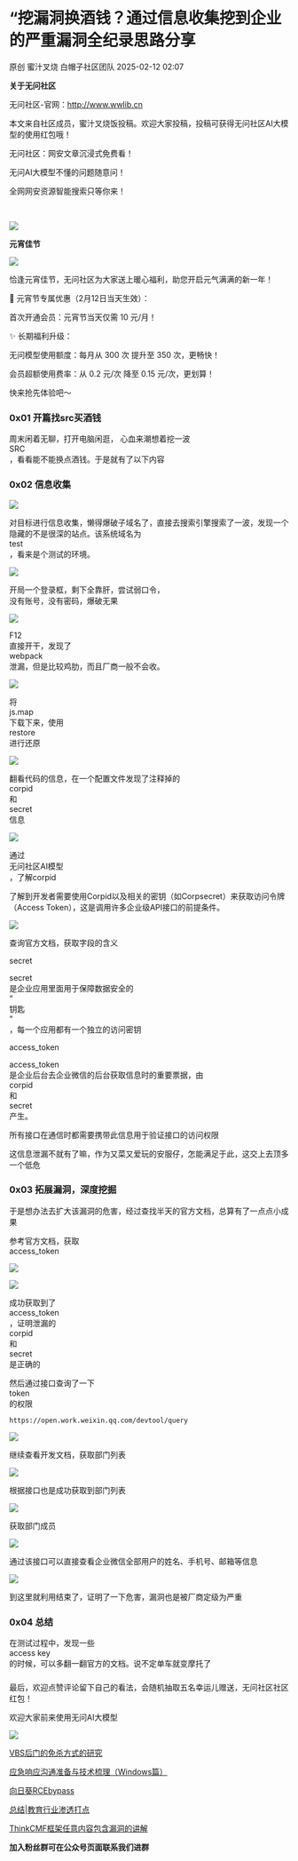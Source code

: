 #  “挖漏洞换酒钱？通过信息收集挖到企业的严重漏洞全纪录思路分享   
原创 蜜汁叉烧  白帽子社区团队   2025-02-12 02:07  
  
**关于无问社区**  
  
  
无问社区-官网：http://www.wwlib.cn  
  
本文来自社区成员，蜜汁叉烧饭投稿。欢迎大家投稿，投稿可获得无问社区AI大模型的使用红包哦！  
  
无问社区：网安文章沉浸式免费看！  
  
无问AI大模型不懂的问题随意问！  
  
全网网安资源智能搜索只等你来！  
  
      
  
![](https://mmbiz.qpic.cn/sz_mmbiz_png/DK5OZOOglM5xALDciaEKnu9prYrICxgIS36vOW1iaygCT4VgeO95uibakibbrpmXic4Sic2x2niaUBGUZBXMN5SNibia3CQ/640?wx_fmt=png&from=appmsg "")  
  
**元宵佳节**  
  
![](https://mmbiz.qpic.cn/sz_mmbiz_png/DK5OZOOglM5xALDciaEKnu9prYrICxgIS6mSgqlL93Wqmda18DTQ9Fgtsiby5r1AIf6LQibWjC6bsSticW4WKsWzDQ/640?wx_fmt=png&from=appmsg "")  
  
  
  
恰逢元宵佳节，无问社区为大家送上暖心福利，助您开启元气满满的新一年！  
  
🎁 元宵节专属优惠（2月12日当天生效）：  
  
首次开通会员：元宵节当天仅需 10 元/月！  
  
✨ 长期福利升级：  
  
无问模型使用额度：每月从 300 次 提升至 350 次，更畅快！  
  
会员超额使用费率：从 0.2 元/次 降至 0.15 元/次，更划算！  
  
快来抢先体验吧～  
  
  
  
  
### 0x01 开篇找src买酒钱  
  
  
  
周末闲着⽆聊，打开电脑闲逛， ⼼⾎来潮想着挖⼀波  
SRC  
，看看能不能换点酒钱。于是就有了以下内容  
  
### 0x02 信息收集  
  
  
![](https://mmbiz.qpic.cn/sz_mmbiz_png/DK5OZOOglM4jF87LURMEUyPIVOZfrvF3h6tDhPML1R63toVib79pXm2nVicaTcrQsmvhv6hLBF0O0dgiazNh9RM4A/640?wx_fmt=png "")  
  
对⽬标进⾏信息收集，懒得爆破⼦域名了，直接去搜索引擎搜索了⼀波，发现⼀个隐藏的不是很深的站点。该系统域名为  
test  
，看来是个测试的环境。  
  
![](https://mmbiz.qpic.cn/sz_mmbiz_png/DK5OZOOglM5xALDciaEKnu9prYrICxgISdE4RaUQrCeB65JibO3AtreumJEDNEJYPtNEHN2Y21UCibfM26nSCFibMg/640?wx_fmt=png&from=appmsg "")  
  
  
开局一个登录框，剩下全靠肝，尝试弱口令，  
没有账号，没有密码，爆破⽆果  
  
![](https://mmbiz.qpic.cn/sz_mmbiz_png/DK5OZOOglM5xALDciaEKnu9prYrICxgIS7XtLVopMXjlriblic8wmQZP5RxePLD64VaFo9D14PElP1uda9mNNHM9g/640?wx_fmt=png&from=appmsg "")  
  
F12  
直接开⼲，发现了  
webpack  
泄漏，但是⽐较鸡肋，⽽且⼚商⼀般不会收。  
  
![](https://mmbiz.qpic.cn/sz_mmbiz_png/DK5OZOOglM5xALDciaEKnu9prYrICxgISTT1DBxAJ1vqH9yMW6cjvumlQIbgiag7NyqnNb5ZibbUdjITop8WF9wicA/640?wx_fmt=png&from=appmsg "")  
  
将  
js.map   
下载下来，使⽤  
restore   
进⾏还原  
  
![](https://mmbiz.qpic.cn/sz_mmbiz_png/DK5OZOOglM5xALDciaEKnu9prYrICxgISr9I4z6yFNen9f3mmX5V4gjtgZiaeickjNTPCkIsciaEQtBzHVic6WHpcvQ/640?wx_fmt=png&from=appmsg "")  
  
翻看代码的信息，在⼀个配置⽂件发现了注释掉的  
corpid   
和  
secret  
信息  
  
![](https://mmbiz.qpic.cn/sz_mmbiz_png/DK5OZOOglM5xALDciaEKnu9prYrICxgIS0nC8Xxoo43hcPp3LBU9aDg0t2Ik1siaArcGLbWWibJDV56m2jrFflQkQ/640?wx_fmt=png&from=appmsg "")  
  
通过  
无问社区AI模型  
，了解corpid  
  
了解到开发者需要使用Corpid以及相关的密钥（如Corpsecret）来获取访问令牌（Access Token），这是调用许多企业级API接口的前提条件。  
  
![](https://mmbiz.qpic.cn/sz_mmbiz_png/DK5OZOOglM5xALDciaEKnu9prYrICxgISvkeMQ9wZGfrFGtuuoibrdXbJoBebVKIbHjJPyTeUtj4tMAPagr4peqw/640?wx_fmt=png&from=appmsg "")  
  
  
查询官⽅⽂档，获取字段的含义  
  
secret  
  
secret  
是企业应⽤⾥⾯⽤于保障数据安全的  
“  
钥匙  
”  
，每⼀个应⽤都有⼀个独⽴的访问密钥  
  
access_token  
  
access_token  
是企业后台去企业微信的后台获取信息时的重要票据，由  
corpid  
和  
secret  
产⽣。  
  
所有接⼝在通信时都需要携带此信息⽤于验证接⼝的访问权限  
  
这信息泄漏不就有了嘛，作为⼜菜⼜爱玩的安服仔，怎能满⾜于此，这交上去顶多⼀个低危  
  
### 0x03 拓展漏洞，深度挖掘  
  
  
  
于是想办法去扩⼤该漏洞的危害，经过查找半天的官⽅⽂档，总算有了⼀点点⼩成果  
  
参考官⽅⽂档，获取  
access_token  
  
![](https://mmbiz.qpic.cn/sz_mmbiz_png/DK5OZOOglM5xALDciaEKnu9prYrICxgISJBT9GXuD2JA8F3Byh7QOY5SZ58a2tImR9iau1gwiamGGCWq3DrN9AIrQ/640?wx_fmt=png&from=appmsg "")  
  
![](https://mmbiz.qpic.cn/sz_mmbiz_png/DK5OZOOglM5xALDciaEKnu9prYrICxgIS3BemsaNPZjlLI5V5QZdG4D0vK0EzIeh0u4mHRBIfHL49QO98Zv9XeQ/640?wx_fmt=png&from=appmsg "")  
  
成功获取到了  
access_token  
，证明泄漏的  
corpid   
和  
secret   
是正确的  
  
然后通过接⼝查询了⼀下  
token  
的权限  
  
```
https://open.work.weixin.qq.com/devtool/query
```  
  
![](https://mmbiz.qpic.cn/sz_mmbiz_png/DK5OZOOglM5xALDciaEKnu9prYrICxgISgbYOFY0cvDvmjdRQjlRId9jwicsbSazYVNQXoCl90BliafOSLV9PYibIw/640?wx_fmt=png&from=appmsg "")  
  
继续查看开发⽂档，获取部门列表  
  
![](https://mmbiz.qpic.cn/sz_mmbiz_png/DK5OZOOglM5xALDciaEKnu9prYrICxgIS2yS9zSkJQVWtDFIYicytU9b6lQ3jgeicBBsHRoFdQZfnicjV4agXibyM8Q/640?wx_fmt=png&from=appmsg "")  
  
根据接⼝也是成功获取到部门列表  
  
![](https://mmbiz.qpic.cn/sz_mmbiz_png/DK5OZOOglM5xALDciaEKnu9prYrICxgISLQXVytgRUCrOiaiax4TUyh5M8fGlIItAiafyG2iajUW33N8ibrU90AaJ6KA/640?wx_fmt=png&from=appmsg "")  
  
获取部门成员  
  
![](https://mmbiz.qpic.cn/sz_mmbiz_png/DK5OZOOglM5xALDciaEKnu9prYrICxgIS8k2KDicIpIsPic5KRhXBFvcuP3kOC7obyvsYic2Bta3Gw7dvNyqUaS1Bg/640?wx_fmt=png&from=appmsg "")  
  
通过该接⼝可以直接查看企业微信全部⽤户的姓名、⼿机号、邮箱等信息  
  
![](https://mmbiz.qpic.cn/sz_mmbiz_png/DK5OZOOglM5xALDciaEKnu9prYrICxgISicqzNbzBApziaA6fKhf4xOYQ3Gzu1iciadoiaBNiayFJ9g1BMD1FzibNOCOZg/640?wx_fmt=png&from=appmsg "")  
  
到这⾥就利⽤结束了，证明了⼀下危害，漏洞也是被⼚商定级为严重  
  
### 0x04 总结  
  
  
  
在测试过程中，发现⼀些  
access key  
的时候，可以多翻⼀翻官⽅的⽂档。说不定单车就变摩托了  
###   
  
  
最后，欢迎点赞评论留下自己的看法，会随机抽取五名幸运儿赠送，无问社区社区红包！  
  
欢迎大家前来使用无问AI大模型  
  
![](https://mmbiz.qpic.cn/sz_mmbiz_gif/DK5OZOOglM5EKCH4ruTDCg2fshRYcyv7k1wu85fkTbqyEZjuHTWvW6HPJarDXJQNDNjYc6r0ZCiaXH0r67OhfBQ/640?wx_fmt=gif&from=appmsg "")  
  
  
  
  
[VBS后门的免杀方式的研究](http://mp.weixin.qq.com/s?__biz=MzkzNDQ0MDcxMw==&mid=2247486926&idx=1&sn=5edc3b381b93c8ed132ccf7fce66729c&chksm=c2bc77a8f5cbfebe9a757475a11f9bb6f1b0f69d1a40a0179bfda59232746805d1d5981e4b3d&scene=21#wechat_redirect)  
  
  
[应急响应沟通准备与技术梳理（Windows篇）](https://mp.weixin.qq.com/s?__biz=MzkzNDQ0MDcxMw==&mid=2247487108&idx=1&sn=194e12f9ce38b5b1a051323d19a188f0&scene=21#wechat_redirect)  
  
  
[向日葵RCEbypass](http://mp.weixin.qq.com/s?__biz=MzkzNDQ0MDcxMw==&mid=2247486880&idx=1&sn=e898bb43f0ebcd28df583ed34e08ef82&chksm=c2bc77c6f5cbfed08bac7008334611c98e40c559dce34c00a4a49f0e940814b32763187365ee&scene=21#wechat_redirect)  
  
  
[总结|教育行业渗透打点](http://mp.weixin.qq.com/s?__biz=MzkzNDQ0MDcxMw==&mid=2247485327&idx=1&sn=0e5850ea499b72bc974d7ca8977d8883&chksm=c2bc7de9f5cbf4ffe68651163a8c8c072e5062d770ac9c9184627ad75bf004d98a76f77f376a&scene=21#wechat_redirect)  
  
  
[ThinkCMF框架任意内容包含漏洞的讲解](http://mp.weixin.qq.com/s?__biz=MzkzNDQ0MDcxMw==&mid=2247486851&idx=1&sn=8f94ebc62e24af1308f334c4836abe1b&chksm=c2bc77e5f5cbfef333ba1839b91cbe68425b2fb7e331380a10f800f571441a70bd98dba64f59&scene=21#wechat_redirect)  
  
  
**加入粉丝群可在公众号页面联系我们进群**  
  
  
